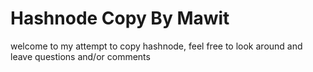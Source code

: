 # Hashnode Copy By Mawit

welcome to my attempt to copy hashnode, feel free to look around and leave questions and/or comments
